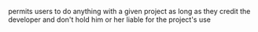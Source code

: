 permits users to do anything with a given project as long as they credit the developer and don't hold him or her liable for the project's use
